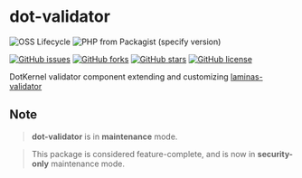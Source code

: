 # dot-validator


![OSS Lifecycle](https://img.shields.io/osslifecycle/dotkernel/dot-validator)
![PHP from Packagist (specify version)](https://img.shields.io/packagist/php-v/dotkernel/dot-validator/2.9.0)

[![GitHub issues](https://img.shields.io/github/issues/dotkernel/dot-validator)](https://github.com/dotkernel/dot-validator/issues)
[![GitHub forks](https://img.shields.io/github/forks/dotkernel/dot-validator)](https://github.com/dotkernel/dot-validator/network)
[![GitHub stars](https://img.shields.io/github/stars/dotkernel/dot-validator)](https://github.com/dotkernel/dot-validator/stargazers)
[![GitHub license](https://img.shields.io/github/license/dotkernel/dot-validator)](https://github.com/dotkernel/dot-validator/blob/2.0/LICENSE.md)

DotKernel validator component extending and customizing [laminas-validator](https://github.com/laminas/laminas-validator)

## Note

> **dot-validator** is in **maintenance** mode.

> This package is considered feature-complete, and is now in **security-only** maintenance mode.




